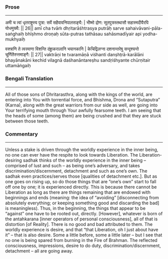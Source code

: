 ### Prose 
 --- 
अमी च त्वां धृतराष्ट्रस्य पुत्रा:
सर्वे सहैवावनिपालसङ्घै: |
भीष्मो द्रोण: सूतपुत्रस्तथासौ
सहास्मदीयैरपि योधमुख्यै: || 26||
amī cha tvāṁ dhṛitarāśhtrasya putrāḥ
sarve sahaivāvani-pāla-saṅghaiḥ
bhīṣhmo droṇaḥ sūta-putras tathāsau
sahāsmadīyair api yodha-mukhyaiḥ

वक्त्राणि ते त्वरमाणा विशन्ति
दंष्ट्राकरालानि भयानकानि |
केचिद्विलग्ना दशनान्तरेषु
सन्दृश्यन्ते चूर्णितैरुत्तमाङ्गै: || 27||
vaktrāṇi te tvaramāṇā viśhanti
danṣhṭrā-karālāni bhayānakāni
kechid vilagnā daśhanāntareṣhu
sandṛiśhyante chūrṇitair uttamāṅgaiḥ

### Bengali Translation 
 --- 
All of those sons of Dhritarasthra, along with the kings of the world, are entering into You with torrential force, and Bhishma, Drona and “Sutaputra” (Karna), along with the great warriors from our side as well, are going into Your terrifying mouth through Your awfully fearsome teeth. I am seeing that the heads of some (among them) are being crushed and that they are stuck between those teeth. 

### Commentary 
 --- 
Unless a stake is driven through the worldly experience in the inner being, no one can ever have the respite to look towards Liberation. The Liberation-desiring sadhak thinks of the worldly experience in the inner being – comprised of lust and such – as being one’s adversary, and takes discrimination/discernment, detachment and such as one’s own. The sadhak even practices/serves those [qualities of detachment etc.]. But as one goes on rising up, so do those things that are “one’s own” start to fall off one by one; it is experienced directly. This is because there cannot be Liberation as long as there are things remaining that are endowed with beginnings and ends (meaning: the idea of “avoiding” [disconnecting from absolutely everything; or keeping something good and discarding the bad] is meaningless). Thus, in the beginning, the things that appear to be “against” one have to be rooted out, directly. [However], whatever is born of the antahkarana [inner operators of personal consciousness], all of that is distortion [of Reality]. There is no good and bad attributed to them. The worldly experience is desire, and that “that Liberation, oh I just about have it” – that is also desire. Some a little before, some a little later – but I see that no one is being spared from burning in the Fire of Brahman. The reflected consciousness, impressions, desire to do duty, discrimination/discernment, detachment – all are going away. 